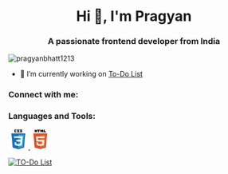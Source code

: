 <h1 align="center">Hi 👋, I'm Pragyan</h1>
<h3 align="center">A passionate frontend developer from India</h3>

<p align="left"> <img src="https://komarev.com/ghpvc/?username=pragyanbhatt1213&label=Profile%20views&color=0e75b6&style=flat" alt="pragyanbhatt1213" /> </p>

- 🔭 I’m currently working on [To-Do List](https://github.com/pragyanbhatt1213/To-Do-List)

<h3 align="left">Connect with me:</h3>
<p align="left">
</p>

<h3 align="left">Languages and Tools: </h3>
<p align="left"> <a href="https://www.w3schools.com/css/" target="_blank" rel="noreferrer"> <img src="https://raw.githubusercontent.com/devicons/devicon/master/icons/css3/css3-original-wordmark.svg" alt="css3" width="40" height="40"/> </a> <a href="https://www.w3.org/html/" target="_blank" rel="noreferrer"> <img src="https://raw.githubusercontent.com/devicons/devicon/master/icons/html5/html5-original-wordmark.svg" alt="html5" width="40" height="40"/> </a> </p>
<a href="TOdo"> <img src="https://github.com/pragyanbhatt1213/To-Do-List/assets/143019512/9910354e-d0e2-41df-ae0f-29002c95e9a8" alt="TO-Do List"/></a>
